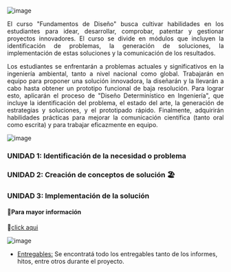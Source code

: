 ![image](https://github.com/Fx2048/Team_4_FdD/assets/131219987/7b09d19b-b4c0-4315-baaf-0d6ae2948f1f)

<p align="justify">
El curso "Fundamentos de Diseño" busca cultivar habilidades en los estudiantes para idear, desarrollar, comprobar, patentar y gestionar proyectos innovadores. El curso se divide en módulos que incluyen la identificación de problemas, la generación de soluciones, la implementación de estas soluciones y la comunicación de los resultados.
</p>
<p align="justify">
Los estudiantes se enfrentarán a problemas actuales y significativos en la ingeniería ambiental, tanto a nivel nacional como global. Trabajarán en equipo para proponer una solución innovadora, la diseñarán y la llevarán a cabo hasta obtener un prototipo funcional de baja resolución. Para lograr esto, aplicarán el proceso de "Diseño Determinístico en Ingeniería", que incluye la identificación del problema, el estado del arte, la generación de estrategias y soluciones, y el prototipado rápido. Finalmente, adquirirán habilidades prácticas para mejorar la comunicación científica (tanto oral como escrita) y para trabajar eficazmente en equipo.
</p>

![image](https://github.com/Fx2048/Team_4_FdD/assets/131219987/9e0ab435-74d3-4342-8565-3872f359c9c4)

### UNIDAD 1: Identificación de la necesidad o problema 
### UNIDAD 2: Creación de conceptos de solución 🏖
### UNIDAD 3: Implementación de la solución 

#### 🎯Para mayor información 
  📙[click aqui](../Documentación/Sil_FdD.pdf)


![image](https://github.com/Fx2048/Team_4_FdD/assets/131219987/72578e7e-d531-4997-80c2-dfebb178178f)


- [Entregables:](https://github.com/Fx2048/Team_4_FdD/tree/main/FdD/Entregables)  Se encontratá todo los entregables tanto de los informes, hitos, entre otros durante el proyecto.






